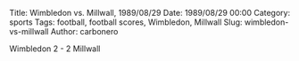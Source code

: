 Title: Wimbledon vs. Millwall, 1989/08/29
Date: 1989/08/29 00:00
Category: sports
Tags: football, football scores, Wimbledon, Millwall
Slug: wimbledon-vs-millwall
Author: carbonero


Wimbledon 2 - 2 Millwall
